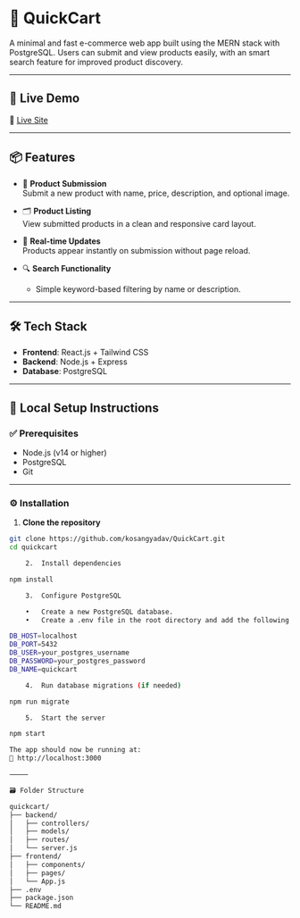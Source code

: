 # 🛒 QuickCart

A minimal and fast e-commerce web app built using the MERN stack with PostgreSQL. Users can submit and view products easily, with an smart search feature for improved product discovery.

---

## 🚀 Live Demo

🔗 [Live Site](https://quickcart-alpha.vercel.app/)

---

## 📦 Features

- 📝 **Product Submission**  
  Submit a new product with name, price, description, and optional image.

- 🗂️ **Product Listing**  
  View submitted products in a clean and responsive card layout.

- 🔄 **Real-time Updates**  
  Products appear instantly on submission without page reload.

- 🔍 **Search Functionality** 
  - Simple keyword-based filtering by name or description.

---

## 🛠️ Tech Stack

- **Frontend**: React.js + Tailwind CSS
- **Backend**: Node.js + Express
- **Database**: PostgreSQL

---

## 🧰 Local Setup Instructions

### ✅ Prerequisites

- Node.js (v14 or higher)
- PostgreSQL
- Git

---

### ⚙️ Installation

1. **Clone the repository**

```bash
git clone https://github.com/kosangyadav/QuickCart.git
cd quickcart

	2.	Install dependencies

npm install

	3.	Configure PostgreSQL

	•	Create a new PostgreSQL database.
	•	Create a .env file in the root directory and add the following environment variables:

DB_HOST=localhost
DB_PORT=5432
DB_USER=your_postgres_username
DB_PASSWORD=your_postgres_password
DB_NAME=quickcart

	4.	Run database migrations (if needed)

npm run migrate

	5.	Start the server

npm start

The app should now be running at:
🔗 http://localhost:3000

⸻

🗃️ Folder Structure

quickcart/
├── backend/
│   ├── controllers/
│   ├── models/
│   ├── routes/
│   └── server.js
├── frontend/
│   ├── components/
│   ├── pages/
│   └── App.js
├── .env
├── package.json
└── README.md
